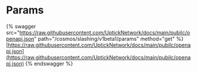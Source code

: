 # Params

{% swagger src="https://raw.githubusercontent.com/UptickNetwork/docs/main/pubilc/openapi.json" path="/cosmos/slashing/v1beta1/params" method="get" %}
[https://raw.githubusercontent.com/UptickNetwork/docs/main/pubilc/openapi.json](https://raw.githubusercontent.com/UptickNetwork/docs/main/pubilc/openapi.json)
{% endswagger %}
